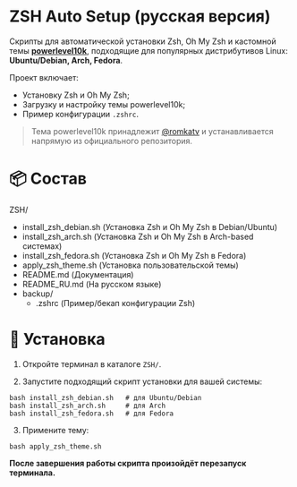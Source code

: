 # ZSH Auto Setup (русская версия)

Скрипты для автоматической установки Zsh, Oh My Zsh и кастомной темы **[powerlevel10k](https://github.com/romkatv/powerlevel10k)**, подходящие для популярных дистрибутивов Linux: **Ubuntu/Debian, Arch, Fedora**.

Проект включает:
- Установку Zsh и Oh My Zsh;
- Загрузку и настройку темы powerlevel10k;
- Пример конфигурации `.zshrc`.

> Тема powerlevel10k принадлежит [@romkatv](https://github.com/romkatv) и устанавливается напрямую из официального репозитория.

# 📦 Состав

ZSH/
* install_zsh_debian.sh (Установка Zsh и Oh My Zsh в Debian/Ubuntu)
* install_zsh_arch.sh (Установка Zsh и Oh My Zsh в Arch-based системах)
* install_zsh_fedora.sh (Установка Zsh и Oh My Zsh в Fedora)
* apply_zsh_theme.sh (Установка пользовательской темы)
* README.md (Документация)
* README_RU.md (На русском языке)
* backup/
  * .zshrc (Пример/бекап конфигурации Zsh)

# 🚀 Установка

1. Откройте терминал в каталоге `ZSH/`.

2. Запустите подходящий скрипт установки для вашей системы:
```
bash install_zsh_debian.sh   # для Ubuntu/Debian
bash install_zsh_arch.sh     # для Arch
bash install_zsh_fedora.sh   # для Fedora
```
3. Примените тему:
```
bash apply_zsh_theme.sh
```
**После завершения работы скрипта произойдёт перезапуск терминала.**
